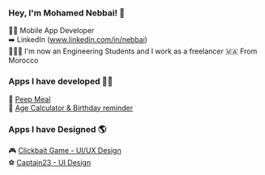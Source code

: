 ### Hey, I'm Mohamed Nebbai! 👋

🧑‍💼  Mobile App Developer <br>
➡️   LinkedIn (www.linkedin.com/in/nebbai) <br> 
🧑🏼‍💻  I'm now an Engineering Students and I work as a freelancer
🇲🇦  From Morocco

### Apps I have developed 👨‍💻

🚀  [ Peep Meal](https://play.google.com/store/apps/details?id=com.app.peep_meal&hl=en&gl=ma) <br>
🚀  [ Age Calculator & Birthday reminder](https://play.google.com/store/apps/details?id=com.medben.agecalculator) <br>

### Apps I have Designed 🌎

🎮  [ Clickbait Game - UI/UX Design](https://www.behance.net/gallery/141399695/Clickbait-Game-UI-UX-Design) <br>
⚽  [ Captain23 - UI Design](https://www.behance.net/gallery/108779183/Captain23-App-Design) <br>

